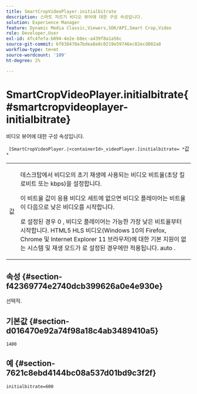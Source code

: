 ```yaml
---
title: SmartCropVideoPlayer.initialbitrate
description: 스마트 자르기 비디오 뷰어에 대한 구성 속성입니다.
solution: Experience Manager
feature: Dynamic Media Classic,Viewers,SDK/API,Smart Crop,Video
role: Developer,User
exl-id: 4fc4fefa-b094-4e2e-b8ec-a439f8a1a56c
source-git-commit: 6f838470a7bdea8e8c0219e59746ec82ecd802a8
workflow-type: tm+mt
source-wordcount: '109'
ht-degree: 2%

---
```


# SmartCropVideoPlayer.initialbitrate{#smartcropvideoplayer-initialbitrate}

비디오 뷰어에 대한 구성 속성입니다.

` [SmartCropVideoPlayer.|<containerId>_videoPlayer.]initialbitrate= *`값`*`

<table id="table_C616483932C2482CA9794DDD7313FD7C"> 
 <tbody> 
  <tr> 
   <td colname="col1"> <p> <span class="codeph"> 값 </span> </p> </td> 
   <td colname="col2"> <p>데스크탑에서 비디오의 초기 재생에 사용되는 비디오 비트율(초당 킬로비트 또는 kbps)을 설정합니다. </p> <p>이 비트율 값이 응용 비디오 세트에 없으면 비디오 플레이어는 비트율이 다음으로 낮은 비디오를 시작합니다. </p> <p>로 설정된 경우 <span class="codeph"> 0 </span>, 비디오 플레이어는 가능한 가장 낮은 비트율부터 시작합니다. HTML5 HLS 비디오(Windows 10의 Firefox, Chrome 및 Internet Explorer 11 브라우저)에 대한 기본 지원이 없는 시스템 및 재생 모드가 로 설정된 경우에만 적용됩니다. <span class="codeph"> auto </span>. </p> </td> 
  </tr> 
 </tbody> 
</table>

## 속성 {#section-f42369774e2740dcb399626a0e4e930e}

선택적.

## 기본값 {#section-d016470e92a74f98a18c4ab3489410a5}

`1400`

## 예 {#section-7621c8ebd4144bc08a537d01bd9c3f2f}

```
initialbitrate=600
```
